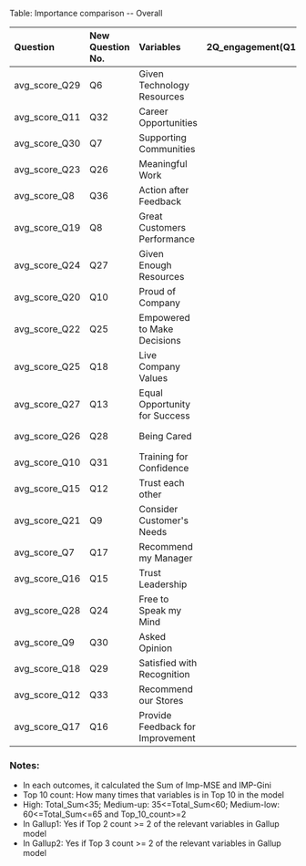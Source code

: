 Table: Importance comparison -- Overall

|Question      |New Question No. |Variables                        | 2Q_engagement(Q1&Q2)| Satisfactory-work(Q3)| Future Success(Q5)| Belonging(Q4)| Retention(Q35)| Top_10_count| Total_Sum|Group      |In_Gallup1 |In_Gallup2 |
|:-------------|:----------------|:--------------------------------|--------------------:|---------------------:|------------------:|-------------:|--------------:|------------:|---------:|:----------|:----------|:----------|
|avg_score_Q29 |Q6               |Given Technology Resources       |                    1|                     1|                  1|             1|             11|            4|        15|High       |Yes        |Yes        |
|avg_score_Q11 |Q32              |Career Opportunities             |                    5|                     4|                  4|             2|              3|            5|        18|High       |No         |No         |
|avg_score_Q30 |Q7               |Supporting Communities           |                    3|                     2|                  2|             8|              7|            5|        22|High       |No         |No         |
|avg_score_Q23 |Q26              |Meaningful Work                  |                    2|                    10|                  6|             4|              8|            5|        30|High       |No         |No         |
|avg_score_Q8  |Q36              |Action after Feedback            |                    8|                     7|                  9|             6|              1|            5|        31|High       |No         |No         |
|avg_score_Q19 |Q8               |Great Customers Performance      |                    4|                    18|                  5|             6|             11|            3|        44|Medium-up  |No         |No         |
|avg_score_Q24 |Q27              |Given Enough Resources           |                   13|                     6|                  7|            11|              9|            3|        46|Medium-up  |No         |No         |
|avg_score_Q20 |Q10              |Proud of Company                 |                    6|                    18|                  3|             3|             20|            3|        50|Medium-up  |No         |No         |
|avg_score_Q22 |Q25              |Empowered to Make Decisions      |                    8|                     9|                 14|            16|              4|            3|        51|Medium-up  |No         |Yes        |
|avg_score_Q25 |Q18              |Live Company Values              |                   15|                     3|                 11|            17|              9|            2|        55|Medium-up  |No         |No         |
|avg_score_Q27 |Q13              |Equal Opportunity for Success    |                   10|                     5|                 18|            13|             13|            2|        59|Medium-up  |No         |No         |
|avg_score_Q26 |Q28              |Being Cared                      |                    7|                     8|                 20|            13|             13|            2|        61|Medium-low |No         |No         |
|avg_score_Q10 |Q31              |Training for Confidence          |                   10|                    12|                 14|            10|             17|            2|        63|Medium-low |Yes        |Yes        |
|avg_score_Q15 |Q12              |Trust each other                 |                   19|                    14|                 18|             8|              6|            2|        65|Medium-low |No         |No         |
|avg_score_Q21 |Q9               |Consider Customer's Needs        |                   17|                    10|                 10|            13|             22|            2|        72|Low        |No         |No         |
|avg_score_Q7  |Q17              |Recommend my Manager             |                   18|                    12|                 14|            11|             18|            0|        73|Low        |No         |No         |
|avg_score_Q16 |Q15              |Trust Leadership                 |                   21|                    21|                  8|             5|             18|            2|        73|Low        |No         |No         |
|avg_score_Q28 |Q24              |Free to Speak my Mind            |                   12|                    16|                 13|            21|             13|            0|        75|Low        |No         |No         |
|avg_score_Q9  |Q30              |Asked Opinion                    |                   13|                    16|                 21|            20|              5|            1|        75|Low        |No         |No         |
|avg_score_Q18 |Q29              |Satisfied with Recognition       |                   19|                    14|                 22|            19|              2|            1|        76|Low        |Yes        |Yes        |
|avg_score_Q12 |Q33              |Recommend our Stores             |                   16|                    21|                 17|            21|             13|            0|        88|Low        |No         |No         |
|avg_score_Q17 |Q16              |Provide Feedback for Improvement |                   22|                    18|                 11|            18|             21|            0|        90|Low        |No         |Yes        |

### Notes:
- In each outcomes, it calculated the Sum of Imp-MSE and IMP-Gini
- Top 10 count: How many times that variables is in Top 10 in the model
- High: Total_Sum<35; Medium-up: 35<=Total_Sum<60; Medium-low: 60<=Total_Sum<=65 and Top_10_count>=2
- In Gallup1: Yes if Top 2 count >= 2 of the relevant variables in Gallup model
- In Gallup2: Yes if Top 3 count >= 2 of the relevant variables in Gallup model


